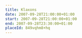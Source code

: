```yaml
---
title: Klaxons
date: 2007-09-28T21:00:00+01:00
start: 2007-09-28T21:00:00+01:00
end: 2007-09-28T23:30:00+01:00
placeId: 849vqhm8+hq
---
```

